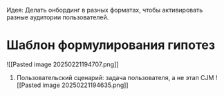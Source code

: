 Идея: Делать онбординг в разных форматах, чтобы активировать разные аудитории пользователей.
# Шаблон формулирования гипотез
![[Pasted image 20250221194707.png]]
1. Пользовательский сценарий: задача пользователя, а не этап CJM
![[Pasted image 20250221194635.png]]

